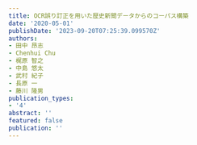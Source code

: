 ```yaml
---
title: OCR誤り訂正を⽤いた歴史新聞データからのコーパス構築
date: '2020-05-01'
publishDate: '2023-09-20T07:25:39.099570Z'
authors:
- ⽥中 昂志
- Chenhui Chu
- 梶原 智之
- 中島 悠太
- 武村 紀⼦
- ⻑原 ⼀
- 藤川 隆男
publication_types:
- '4'
abstract: ''
featured: false
publication: ''
---
```


